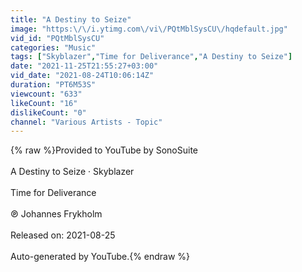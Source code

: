 ```yaml
---
title: "A Destiny to Seize"
image: "https:\/\/i.ytimg.com\/vi\/PQtMblSysCU\/hqdefault.jpg"
vid_id: "PQtMblSysCU"
categories: "Music"
tags: ["Skyblazer","Time for Deliverance","A Destiny to Seize"]
date: "2021-11-25T21:55:27+03:00"
vid_date: "2021-08-24T10:06:14Z"
duration: "PT6M53S"
viewcount: "633"
likeCount: "16"
dislikeCount: "0"
channel: "Various Artists - Topic"
---
```

{% raw %}Provided to YouTube by SonoSuite<br /><br />A Destiny to Seize · Skyblazer<br /><br />Time for Deliverance<br /><br />℗ Johannes Frykholm<br /><br />Released on: 2021-08-25<br /><br />Auto-generated by YouTube.{% endraw %}
